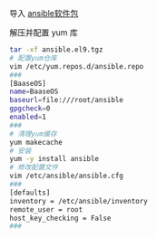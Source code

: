 导入 [ansible软件包](https://gitee.com/zhaojiedong/work/raw/master/%E6%96%87%E4%BB%B6/ansible.el9.tgz)

解压并配置 yum 库

```bash
tar -xf ansible.el9.tgz
# 配置yum仓库
vim /etc/yum.repos.d/ansible.repo
###
[BaaseOS]
name=BaaseOS
baseurl=file:///root/ansible
gpgcheck=0
enabled=1
###
# 清理yum缓存
yum makecache
# 安装
yum -y install ansible
# 修改配置文件
vim /etc/ansible/ansible.cfg
###
[defaults]
inventory = /etc/ansible/inventory 
remote_user = root 
host_key_checking = False
###
```